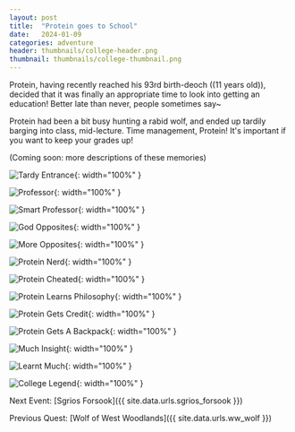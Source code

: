```yaml
---
layout: post
title:  "Protein goes to School"
date:   2024-01-09
categories: adventure
header: thumbnails/college-header.png
thumbnail: thumbnails/college-thumbnail.png
---
```


Protein, having recently reached his 93rd birth-deoch ((11 years old)), decided that it was finally an appropriate time to look into getting an education! Better late than never, people sometimes say~

Protein had been a bit busy hunting a rabid wolf, and ended up tardily barging into class, mid-lecture. Time management, Protein! It's important if you want to keep your grades up!

(Coming soon: more descriptions of these memories)

![Tardy Entrance](/assets/img/college/late-to-class.png){: width="100%" }

![Professor](/assets/img/college/professor.png){: width="100%" }

![Smart Professor](/assets/img/college/smart-professor.png){: width="100%" }

![God Opposites](/assets/img/college/god-opposites.png){: width="100%" }

![More Opposites](/assets/img/college/more-opposites.png){: width="100%" }

![Protein Nerd](/assets/img/college/protein-nerd.png){: width="100%" }

![Protein Cheated](/assets/img/college/protein-cheated.png){: width="100%" }

![Protein Learns Philosophy](/assets/img/college/learn-philosophy.png){: width="100%" }

![Protein Gets Credit](/assets/img/college/get-credit.png){: width="100%" }

![Protein Gets A Backpack](/assets/img/college/backpack.png){: width="100%" }

![Much Insight](/assets/img/college/13-levels.png){: width="100%" }

![Learnt Much](/assets/img/college/learnt-much.png){: width="100%" }

![College Legend](/assets/img/college/legend.png){: width="100%" }


Next Event: [Sgrios Forsook]({{ site.data.urls.sgrios_forsook }})

Previous Quest: [Wolf of West Woodlands]({{ site.data.urls.ww_wolf }})

